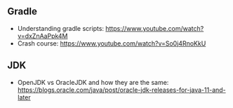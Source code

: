 ## Gradle
- Understanding gradle scripts: https://www.youtube.com/watch?v=dxZnAaPpk4M
- Crash course: https://www.youtube.com/watch?v=So0j4RnoKkU

## JDK
- OpenJDK vs OracleJDK and how they are the same: https://blogs.oracle.com/java/post/oracle-jdk-releases-for-java-11-and-later
